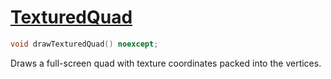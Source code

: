 # [TexturedQuad](TexturedQuad.hpp)

```cpp
void drawTexturedQuad() noexcept;
```

Draws a full-screen quad with texture coordinates packed into the vertices.